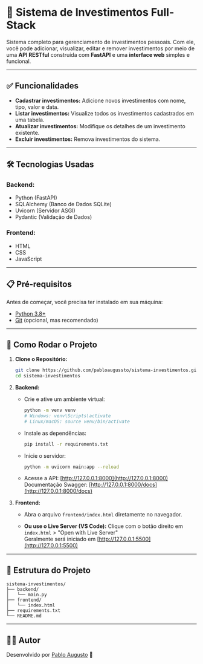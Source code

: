# 💸 Sistema de Investimentos Full-Stack

Sistema completo para gerenciamento de investimentos pessoais. Com ele, você pode adicionar, visualizar, editar e remover investimentos por meio de uma **API RESTful** construída com **FastAPI** e uma **interface web** simples e funcional.

---

## ✅ Funcionalidades

- **Cadastrar investimentos:** Adicione novos investimentos com nome, tipo, valor e data.
- **Listar investimentos:** Visualize todos os investimentos cadastrados em uma tabela.
- **Atualizar investimentos:** Modifique os detalhes de um investimento existente.
- **Excluir investimentos:** Remova investimentos do sistema.

---

## 🛠 Tecnologias Usadas

### Backend:
- Python (FastAPI)
- SQLAlchemy (Banco de Dados SQLite)
- Uvicorn (Servidor ASGI)
- Pydantic (Validação de Dados)

### Frontend:
- HTML
- CSS
- JavaScript

---

## 📋 Pré-requisitos

Antes de começar, você precisa ter instalado em sua máquina:
- [Python 3.8+](https://www.python.org/downloads/)
- [Git](https://git-scm.com/) (opcional, mas recomendado)

---

## 🚀 Como Rodar o Projeto

1. **Clone o Repositório:**
   ```bash
   git clone https://github.com/pabloaugussto/sistema-investimentos.git
   cd sistema-investimentos
   ```

2. **Backend:**
   - Crie e ative um ambiente virtual:
     ```bash
     python -m venv venv
     # Windows: venv\Scripts\activate
     # Linux/macOS: source venv/bin/activate
     ```
   - Instale as dependências:
     ```bash
     pip install -r requirements.txt
     ```
   - Inicie o servidor:
     ```bash
     python -m uvicorn main:app --reload
     ```
   - Acesse a API: [http://127.0.0.1:8000](http://127.0.0.1:8000)  
     Documentação Swagger: [http://127.0.0.1:8000/docs](http://127.0.0.1:8000/docs)

3. **Frontend:**
   - Abra o arquivo `frontend/index.html` diretamente no navegador.

   - **Ou use o Live Server (VS Code):**
     Clique com o botão direito em `index.html` > "Open with Live Server"  
     Geralmente será iniciado em [http://127.0.0.1:5500](http://127.0.0.1:5500)

---

## 📁 Estrutura do Projeto

```
sistema-investimentos/
├── backend/
│   └── main.py
├── frontend/
│   └── index.html
├── requirements.txt
└── README.md
```

---

## 🧑‍💻 Autor

Desenvolvido por [Pablo Augusto](https://github.com/pabloaugussto) 💙